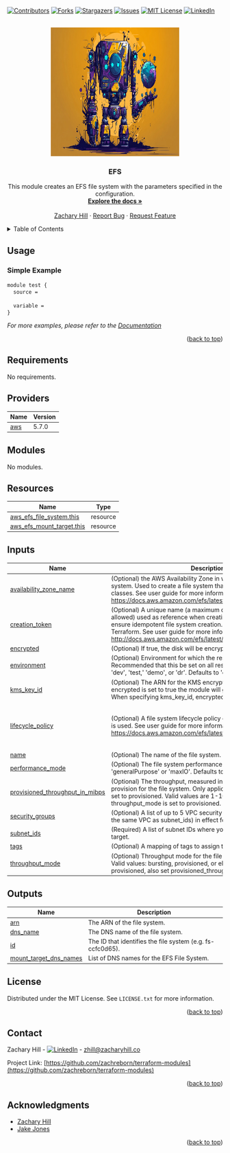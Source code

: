 <!-- Blank module readme template: Do a search and replace with your text editor for the following: `module_name`, `module_description` -->
<!-- Improved compatibility of back to top link: See: https://github.com/othneildrew/Best-README-Template/pull/73 -->
<a name="readme-top"></a>


<!-- PROJECT SHIELDS -->
<!--
*** I'm using markdown "reference style" links for readability.
*** Reference links are enclosed in brackets [ ] instead of parentheses ( ).
*** See the bottom of this document for the declaration of the reference variables
*** for contributors-url, forks-url, etc. This is an optional, concise syntax you may use.
*** https://www.markdownguide.org/basic-syntax/#reference-style-links
-->
[![Contributors][contributors-shield]][contributors-url]
[![Forks][forks-shield]][forks-url]
[![Stargazers][stars-shield]][stars-url]
[![Issues][issues-shield]][issues-url]
[![MIT License][license-shield]][license-url]
[![LinkedIn][linkedin-shield]][linkedin-url]


<!-- PROJECT LOGO -->
<br />
<div align="center">
  <a href="https://github.com/zachreborn/terraform-modules">
    <img src="/images/terraform_modules_logo.webp" alt="Logo" width="300" height="300">
  </a>

<h3 align="center">EFS</h3>
  <p align="center">
    This module creates an EFS file system with the parameters specified in the configuration.
    <br />
    <a href="https://github.com/zachreborn/terraform-modules"><strong>Explore the docs »</strong></a>
    <br />
    <br />
    <a href="https://zacharyhill.co">Zachary Hill</a>
    ·
    <a href="https://github.com/zachreborn/terraform-modules/issues">Report Bug</a>
    ·
    <a href="https://github.com/zachreborn/terraform-modules/issues">Request Feature</a>
  </p>
</div>


<!-- TABLE OF CONTENTS -->
<details>
  <summary>Table of Contents</summary>
  <ol>
    <li><a href="#usage">Usage</a></li>
    <li><a href="#requirements">Requirements</a></li>
    <li><a href="#providers">Providers</a></li>
    <li><a href="#modules">Modules</a></li>
    <li><a href="#Resources">Resources</a></li>
    <li><a href="#inputs">Inputs</a></li>
    <li><a href="#outputs">Outputs</a></li>
    <li><a href="#license">License</a></li>
    <li><a href="#contact">Contact</a></li>
    <li><a href="#acknowledgments">Acknowledgments</a></li>
  </ol>
</details>


<!-- USAGE EXAMPLES -->
## Usage
### Simple Example
```
module test {
  source = 

  variable = 
}
```

_For more examples, please refer to the [Documentation](https://github.com/zachreborn/terraform-modules)_

<p align="right">(<a href="#readme-top">back to top</a>)</p>

<!-- terraform-docs output will be input automatically below-->
<!-- terraform-docs markdown table --output-file README.md --output-mode inject .-->
<!-- BEGIN_TF_DOCS -->
## Requirements

No requirements.

## Providers

| Name | Version |
|------|---------|
| <a name="provider_aws"></a> [aws](#provider\_aws) | 5.7.0 |

## Modules

No modules.

## Resources

| Name | Type |
|------|------|
| [aws_efs_file_system.this](https://registry.terraform.io/providers/hashicorp/aws/latest/docs/resources/efs_file_system) | resource |
| [aws_efs_mount_target.this](https://registry.terraform.io/providers/hashicorp/aws/latest/docs/resources/efs_mount_target) | resource |

## Inputs

| Name | Description | Type | Default | Required |
|------|-------------|------|---------|:--------:|
| <a name="input_availability_zone_name"></a> [availability\_zone\_name](#input\_availability\_zone\_name) | (Optional) the AWS Availability Zone in which to create the file system. Used to create a file system that uses One Zone storage classes. See user guide for more information - https://docs.aws.amazon.com/efs/latest/ug/storage-classes.html | `string` | `null` | no |
| <a name="input_creation_token"></a> [creation\_token](#input\_creation\_token) | (Optional) A unique name (a maximum of 64 characters are allowed) used as reference when creating the Elastic File System to ensure idempotent file system creation. By default generated by Terraform. See user guide for more information - http://docs.aws.amazon.com/efs/latest/ug/ | `string` | `null` | no |
| <a name="input_encrypted"></a> [encrypted](#input\_encrypted) | (Optional) If true, the disk will be encrypted. | `bool` | `true` | no |
| <a name="input_environment"></a> [environment](#input\_environment) | (Optional) Environment for which the resources will be created. Recommended that this be set on all resources, such as 'prod', 'dev', 'test,' 'demo', or 'dr'. Defaults to 'dev'. | `string` | `"dev"` | no |
| <a name="input_kms_key_id"></a> [kms\_key\_id](#input\_kms\_key\_id) | (Optional) The ARN for the KMS encryption key. If not set, but encrypted is set to true the module will generate a unique KMS key. When specifying kms\_key\_id, encrypted needs to be set to true. | `string` | `null` | no |
| <a name="input_lifecycle_policy"></a> [lifecycle\_policy](#input\_lifecycle\_policy) | (Optional) A file system lifecycle policy object. By default, no policy is used. See user guide for more information - https://docs.aws.amazon.com/efs/latest/ug/API_LifecyclePolicy.html | <pre>list(object({<br>    transition_to_ia                    = string<br>    transition_to_primary_storage_class = string<br>  }))</pre> | `[]` | no |
| <a name="input_name"></a> [name](#input\_name) | (Optional) The name of the file system. | `string` | `null` | no |
| <a name="input_performance_mode"></a> [performance\_mode](#input\_performance\_mode) | (Optional) The file system performance mode. Can be either 'generalPurpose' or 'maxIO'. Defaults to 'generalPurpose'. | `string` | `"generalPurpose"` | no |
| <a name="input_provisioned_throughput_in_mibps"></a> [provisioned\_throughput\_in\_mibps](#input\_provisioned\_throughput\_in\_mibps) | (Optional) The throughput, measured in MiB/s, that you want to provision for the file system. Only applicable with throughput\_mode set to provisioned. Valid values are 1-1024. Required if throughput\_mode is set to provisioned. | `number` | `null` | no |
| <a name="input_security_groups"></a> [security\_groups](#input\_security\_groups) | (Optional) A list of up to 5 VPC security group IDs (that must be for the same VPC as subnet\_ids) in effect for the mount target. | `list(string)` | `[]` | no |
| <a name="input_subnet_ids"></a> [subnet\_ids](#input\_subnet\_ids) | (Required) A list of subnet IDs where you want to create the mount target. | `list(string)` | n/a | yes |
| <a name="input_tags"></a> [tags](#input\_tags) | (Optional) A mapping of tags to assign to the file system. | `map(string)` | `{}` | no |
| <a name="input_throughput_mode"></a> [throughput\_mode](#input\_throughput\_mode) | (Optional) Throughput mode for the file system. Defaults to bursting. Valid values: bursting, provisioned, or elastic. When using provisioned, also set provisioned\_throughput\_in\_mibps. | `string` | `"bursting"` | no |

## Outputs

| Name | Description |
|------|-------------|
| <a name="output_arn"></a> [arn](#output\_arn) | The ARN of the file system. |
| <a name="output_dns_name"></a> [dns\_name](#output\_dns\_name) | The DNS name of the file system. |
| <a name="output_id"></a> [id](#output\_id) | The ID that identifies the file system (e.g. fs-ccfc0d65). |
| <a name="output_mount_target_dns_names"></a> [mount\_target\_dns\_names](#output\_mount\_target\_dns\_names) | List of DNS names for the EFS File System. |
<!-- END_TF_DOCS -->

<!-- LICENSE -->
## License

Distributed under the MIT License. See `LICENSE.txt` for more information.

<p align="right">(<a href="#readme-top">back to top</a>)</p>



<!-- CONTACT -->
## Contact

Zachary Hill - [![LinkedIn][linkedin-shield]][linkedin-url] - zhill@zacharyhill.co

Project Link: [https://github.com/zachreborn/terraform-modules](https://github.com/zachreborn/terraform-modules)

<p align="right">(<a href="#readme-top">back to top</a>)</p>



<!-- ACKNOWLEDGMENTS -->
## Acknowledgments

* [Zachary Hill](https://zacharyhill.co)
* [Jake Jones](https://github.com/jakeasarus)

<p align="right">(<a href="#readme-top">back to top</a>)</p>


<!-- MARKDOWN LINKS & IMAGES -->
<!-- https://www.markdownguide.org/basic-syntax/#reference-style-links -->
[contributors-shield]: https://img.shields.io/github/contributors/zachreborn/terraform-modules.svg?style=for-the-badge
[contributors-url]: https://github.com/zachreborn/terraform-modules/graphs/contributors
[forks-shield]: https://img.shields.io/github/forks/zachreborn/terraform-modules.svg?style=for-the-badge
[forks-url]: https://github.com/zachreborn/terraform-modules/network/members
[stars-shield]: https://img.shields.io/github/stars/zachreborn/terraform-modules.svg?style=for-the-badge
[stars-url]: https://github.com/zachreborn/terraform-modules/stargazers
[issues-shield]: https://img.shields.io/github/issues/zachreborn/terraform-modules.svg?style=for-the-badge
[issues-url]: https://github.com/zachreborn/terraform-modules/issues
[license-shield]: https://img.shields.io/github/license/zachreborn/terraform-modules.svg?style=for-the-badge
[license-url]: https://github.com/zachreborn/terraform-modules/blob/master/LICENSE.txt
[linkedin-shield]: https://img.shields.io/badge/-LinkedIn-black.svg?style=for-the-badge&logo=linkedin&colorB=555
[linkedin-url]: https://www.linkedin.com/in/zachary-hill-5524257a/
[product-screenshot]: /images/screenshot.webp
[Terraform.io]: https://img.shields.io/badge/Terraform-7B42BC?style=for-the-badge&logo=terraform
[Terraform-url]: https://terraform.io
